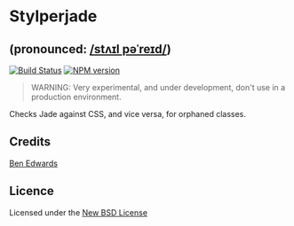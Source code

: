 # Stylperjade

## (pronounced: <a href="http://www.fromtexttospeech.com/texttospeech_output_files/0551594001424423586/4996907.mp3" target="_blank">/stʌɪl pəˈreɪd/</a>)

[![Build Status](https://travis-ci.org/benedfit/stylperjade.svg)](https://travis-ci.org/benedfit/stylperjade)
[![NPM version](https://badge.fury.io/js/stylperjade.svg)](http://badge.fury.io/js/stylperjade)

> WARNING: Very experimental, and under development, don't use in a production environment.

Checks Jade against CSS, and vice versa, for orphaned classes.


## Credits
[Ben Edwards](https://github.com/benedfit/)

## Licence
Licensed under the [New BSD License](http://opensource.org/licenses/bsd-license.php)
